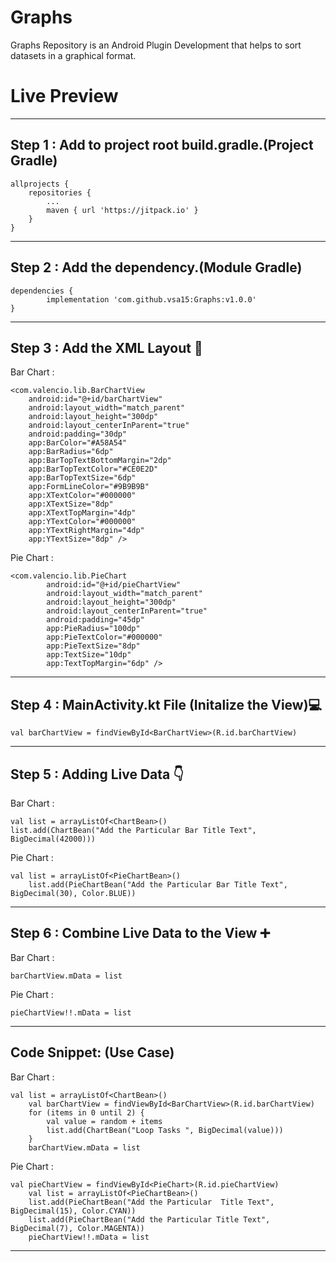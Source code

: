 # Graphs
Graphs Repository is an Android Plugin Development that helps to sort datasets in a graphical format.

# Live Preview


----------
Step 1 : Add to project root build.gradle.(Project Gradle)
----------
	allprojects {
		repositories {
			...
			maven { url 'https://jitpack.io' }
		}
	}
----------
Step 2 : Add the dependency.(Module Gradle)
----------
	dependencies {
	        implementation 'com.github.vsa15:Graphs:v1.0.0'
	}

----------
Step 3 : Add the XML Layout :art:
----------

Bar Chart : 

	<com.valencio.lib.BarChartView
        android:id="@+id/barChartView"
        android:layout_width="match_parent"
        android:layout_height="300dp"
        android:layout_centerInParent="true"
        android:padding="30dp"
        app:BarColor="#A58A54"
        app:BarRadius="6dp"
        app:BarTopTextBottomMargin="2dp"
        app:BarTopTextColor="#CE0E2D"
        app:BarTopTextSize="6dp"
        app:FormLineColor="#9B9B9B"
        app:XTextColor="#000000"
        app:XTextSize="8dp"
        app:XTextTopMargin="4dp"
        app:YTextColor="#000000"
        app:YTextRightMargin="4dp"
        app:YTextSize="8dp" />

Pie Chart : 

	<com.valencio.lib.PieChart
            android:id="@+id/pieChartView"
            android:layout_width="match_parent"
            android:layout_height="300dp"
            android:layout_centerInParent="true"
            android:padding="45dp"
            app:PieRadius="100dp"
            app:PieTextColor="#000000"
            app:PieTextSize="8dp"
            app:TextSize="10dp"
            app:TextTopMargin="6dp" />

----------
Step 4 : MainActivity.kt File (Initalize the View)💻 
----------
	val barChartView = findViewById<BarChartView>(R.id.barChartView)
        
----------
Step 5 :  Adding Live Data 👇
----------

Bar Chart : 

	val list = arrayListOf<ChartBean>()
	list.add(ChartBean("Add the Particular Bar Title Text", BigDecimal(42000)))
	
Pie Chart : 

	val list = arrayListOf<PieChartBean>()
        list.add(PieChartBean("Add the Particular Bar Title Text", BigDecimal(30), Color.BLUE))

----------
Step 6 : Combine Live Data to the View :heavy_plus_sign:
----------

Bar Chart : 

	barChartView.mData = list
	
Pie Chart : 

	pieChartView!!.mData = list
	
----------
Code Snippet: (Use Case) 
----------

Bar Chart : 

	val list = arrayListOf<ChartBean>()
        val barChartView = findViewById<BarChartView>(R.id.barChartView)
        for (items in 0 until 2) {
            val value = random + items
            list.add(ChartBean("Loop Tasks ", BigDecimal(value)))
        }
        barChartView.mData = list

Pie Chart : 

	val pieChartView = findViewById<PieChart>(R.id.pieChartView)
        val list = arrayListOf<PieChartBean>()
        list.add(PieChartBean("Add the Particular  Title Text", BigDecimal(15), Color.CYAN))
        list.add(PieChartBean("Add the Particular Title Text", BigDecimal(7), Color.MAGENTA))
        pieChartView!!.mData = list
----------

